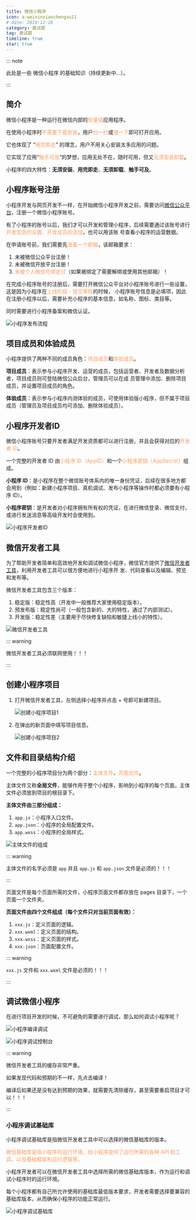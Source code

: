 ```yaml
---
title: 微信小程序
icon: a-weixinxiaochengxu11
# date: 2019-12-26
category: 面试题
tag: 面试题
timeline: true
star: true
---
```


::: note

此处是一些 微信小程序 的基础知识（持续更新中...）。

:::

<!-- more -->

## 简介

微信小程序是一种运行在微信内部的<span style="color: #fb9b5f">轻量级</span>应用程序。

在使用小程序时<span style="color: #fb9b5f">不需要下载安装</span>，用户<span style="color: #fb9b5f">扫一扫</span>或<span style="color: #fb9b5f">搜一下</span>即可打开应用。

它也体现了 “<span style="color: #fb9b5f">用完即走</span>” 的理念，用户不用关心安装太多应用的问题。

它实现了应用“<span style="color: #fb9b5f">触手可及</span>”的梦想，应用无处不在，随时可用，但又<span style="color: #fb9b5f">无须安装卸载</span>。

小程序的四大特性：**无须安装**、**用完即走**、**无须卸载**、**触手可及**。

## 小程序账号注册

小程序开发与网页开发不一样，在开始微信小程序开发之前，需要访问[微信公众平台](https://mp.weixin.qq.com)，注册一个微信小程序账号。

有了小程序的账号以后，我们才可以开发和管理小程序，后续需要通过该账号进行<span style="color: #fb9b5f">开发信息的设置、开发成员的添加</span>，也可以用该账
号查看小程序的运营数据。

在申请账号前，我们需要先<span style="color: #fb9b5f">准备一个邮箱</span>，该邮箱要求：

1. 未被微信公众平台注册！
2. 未被微信开放平台注册！
3. <span style="color: #fb9b5f">未被个人微信号绑定过</span>（如果被绑定了需要解绑或使用其他邮箱）！

在完成小程序账号的注册后，需要打开微信公众平台对小程序账号进行一些设置，这是因为小程序在<span style="color: #fb9b5f">上线阶段 - 提交审核</span>的时候，
小程序账号信息是必填项，因此在注册小程序以后，需要补充小程序的基本信息，如名称、图标、类目等。

同时需要进行小程序备案和微信认证。

![小程序发布流程](./assets/小程序发布流程.png)

## 项目成员和体验成员

小程序提供了两种不同的成员角色：<span style="color: #fb9b5f">项目成员</span>和<span style="color: #fb9b5f">体验成员</span>。

**项目成员**：表示参与小程序开发、运营的成员，包括运营者、开发者及数据分析者，项目成员则可登陆微信公众后台，管理员可以在成
员管理中添加、删除项目成员，并设置项目成员的角色。

**体验成员**：表示参与小程序内测体验的成员，可使用体验版小程序，但不属于项目成员（管理员及项目成员均可添加、删除体验成员）。

## 小程序开发者ID

微信小程序账号只要开发者满足开发资质都可以进行注册，并且会获得对应的<span style="color: #fb9b5f">开发者 ID</span>。

一个完整的开发者 ID 由<span style="color: #fb9b5f">小程序 ID（AppID）</span>和一个<span style="color: #fb9b5f">小程序密钥（AppSecret）</span>组成。

**小程序 ID**：是小程序在整个微信账号体系内的唯一身份凭证，后续在很多地方都会用到（例如：新建小程序项目、真机调试、发布小程序等操作时都必须要有小程序 ID）。

**小程序密钥**：是开发者对小程序拥有所有权的凭证，在进行微信登录、微信支付，或进行发送消息等高级开发时会使用到。

![小程序开发者ID](./assets/小程序开发者ID.png)

## 微信开发者工具

为了帮助开发者简单和高效地开发和调试微信小程序，微信官方提供了[微信开发者工具](https://developers.weixin.qq.com/miniprogram/dev/devtools/download.html)，利用开发者工具可以很方便地进行小程序开
发、代码查看以及编辑、预览和发布等。

微信开发者工具包含三个版本：

1. 稳定版：稳定性高（开发中一般推荐大家使用稳定版本）。
2. 预发布版：稳定性尚可（一般包含新的、大的特性，通过了内部测试）。
3. 开发版：稳定性差（主要用于尽快修复缺陷和敏捷上线小的特性）。

![微信开发者工具](./assets/微信开发者工具.png)

::: warning

微信开发者工具必须联网使用！！！

:::

## 创建小程序项目

1. 打开微信开发者工具，左侧选择小程序并点击 + 号即可新建项目。

   ![创建小程序项目1](./assets/创建小程序项目1.png)

2. 在弹出的新页面中填写项目信息。

   ![创建小程序项目2](./assets/创建小程序项目2.png)

## 文件和目录结构介绍

一个完整的小程序项目分为两个部分：<span style="color: #fb9b5f">主体文件</span>、<span style="color: #fb9b5f">页面文件</span>。

主体文件又称**全局文件**，能够作用于整个小程序，影响到小程序的每个页面，主体文件必须放到项目的根目录下。

**主体文件由三部分组成：**

1. `app.js`：小程序入口文件。
2. `app.json`：小程序的全局配置文件。
3. `app.wxss`：小程序的全局样式。

![主体文件的组成](./assets/主体文件的组成.png)

::: warning

主体文件的名字必须是 `app` 并且 `app.js` 和 `app.json` 文件是必须的！！！

:::

页面文件是每个页面所需的文件，小程序页面文件都存放在 pages 目录下，一个页面一个文件夹。

**页面文件由四个文件组成（每个文件只对当前页面有效）：**

1. `xxx.js`：定义页面的逻辑。
2. `xxx.wxml`：定义页面的结构。
3. `xxx.wxss`：定义页面的样式。
4. `xxx.json`：页面配置文件。

::: warning

`xxx.js` 文件和 `xxx.wxml` 文件是必须的！！！

:::

## 调试微信小程序

在进行项目开发的时候，不可避免的需要进行调试，那么如何调试小程序呢？

![小程序编译调试](./assets/小程序编译调试.png)

![小程序调试控制台](./assets/小程序调试控制台.png)

::: warning

微信开发者工具的缓存非常严重。

如果发现代码和预期的不一样，先点击编译！

编译后如果还是没有达到预期的效果，就需要先清除缓存，甚至需要重启项目才可以！！！

:::

### 小程序调试基础库

小程序调试基础库是指微信开发者工具中可以选择的微信基础库的版本。

<span style="color: #fb9b5f">微信基础库是指小程序的运行环境，给小程序提供了运行所需的各种 API 和工具，以及基础框架和运行逻辑等。</span>

小程序开发者可以在微信开发者工具中选择所需的微信基础库版本，作为运行和调试小程序时的运行环境。

每个小程序都有自己所允许使用的基础库最低版本要求，开发者需要选择要兼容的基础库版本，从而确保小程序的功能正常运行。

![小程序调试基础库](./assets/小程序调试基础库.png)
